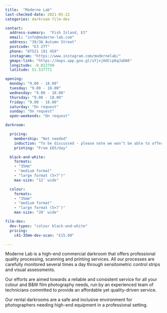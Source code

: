 ```yaml
---
title:  "Moderne Lab"
last-checked-date: 2021-05-22
categories: darkroom film-dev

contact:
  address-summary:  "Fish Island, E3"
  email: "info@moderne-lab.com"
  address: "39/3A Autumn Street"
  postcode: "E3 2TT"
  phone: "07521 191 459"
  instagram: "https://www.instagram.com/modernelab/"
  gmaps-link: "https://maps.app.goo.gl/uYjvjHdCcp6qJaDA6"
  longitude: -0.022799
  latitude: 51.537771

opening:
  monday: "9.00 - 18.00"
  tuesday: "9.00 - 18.00"
  wednesday: "9.00 - 18.00"
  thursday: "9.00 - 18.00"
  friday: "9.00 - 18.00"
  saturday: "On request"
  sunday: "On request"
  open-weekends: "On request"

darkroom:

  pricing:
    membership: "Not needed"
    induction: "To be discussed - please note we won’t be able to offer inductions on a regular basis."
    printing: "From £65/day"

  black-and-white:
    formats:
    - "35mm"
    - "medium format"
    - "large format (5×7″)"
    max-size: "12″ wide"

  colour:
    formats:
    - "35mm"
    - "medium format"
    - "large format (5×7″)"  
    max-size: "20″ wide"

film-dev:
  dev-types: "colour black-and-white"  
  pricing:
    c41-35mm-dev-scan: "£15.60"

---
```


Moderne Lab is a high-end commercial darkroom that offers professional quality processing, scanning and printing services. All our processes are carefully monitored several times a day through sensitometric control strips  and visual assessments.

Our efforts are aimed towards a reliable and consistent service for all your colour and B&W film  photography needs, run by an experienced team of technicians committed to provide an  affordable yet quality-driven service.

Our rental darkrooms are a safe and inclusive environment for photographers needing high-end equipment in a professional setting.